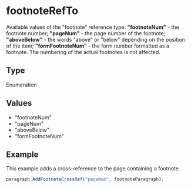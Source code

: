 # footnoteRefTo

Available values of the "footnote" reference type:
**"footnoteNum"** - the footnote number;
**"pageNum"** - the page number of the footnote;
**"aboveBelow"** - the words "above" or "below" depending on the position of the item;
**"formFootnoteNum"** - the form number formatted as a footnote. The numbering of the actual footnotes is not affected.

## Type

Enumeration

## Values

- "footnoteNum"
- "pageNum"
- "aboveBelow"
- "formFootnoteNum"


## Example

This example adds a cross-reference to the page containing a footnote.

```javascript
paragraph.AddFootnoteCrossRef("pageNum", footnoteParagraph);
```
